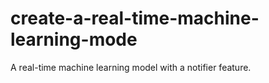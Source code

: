 # create-a-real-time-machine-learning-mode
A real-time machine learning model with a notifier feature.
